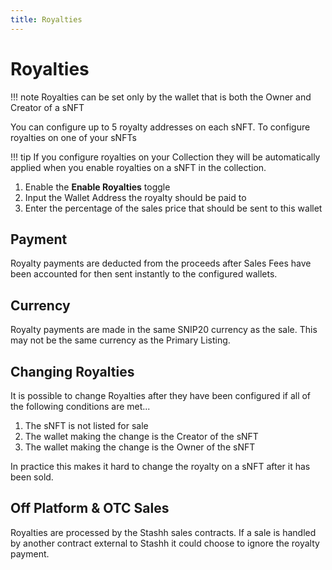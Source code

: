 ```yaml
---
title: Royalties
---
```


# Royalties

!!! note
    Royalties can be set only by the wallet that is both the Owner and Creator of a sNFT

You can configure up to 5 royalty addresses on each sNFT. To configure royalties on one of your sNFTs

!!! tip
    If you configure royalties on your Collection they will be automatically applied when you enable royalties on a sNFT in the collection.

1. Enable the **Enable Royalties** toggle
2. Input the Wallet Address the royalty should be paid to
3. Enter the percentage of the sales price that should be sent to this wallet

## Payment

Royalty payments are deducted from the proceeds after Sales Fees have been accounted for then sent instantly to the configured wallets.

## Currency

Royalty payments are made in the same SNIP20 currency as the sale. This may not be the same currency as the Primary Listing.

## Changing Royalties

It is possible to change Royalties after they have been configured if all of the following conditions are met...

1. The sNFT is not listed for sale
2. The wallet making the change is the Creator of the sNFT
3. The wallet making the change is the Owner of the sNFT

In practice this makes it hard to change the royalty on a sNFT after it has been sold.

## Off Platform & OTC Sales

Royalties are processed by the Stashh sales contracts. If a sale is handled by another contract external to Stashh it could choose to ignore the royalty payment.